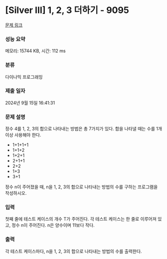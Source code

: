 # [Silver III] 1, 2, 3 더하기 - 9095 

[문제 링크](https://www.acmicpc.net/problem/9095) 

### 성능 요약

메모리: 15744 KB, 시간: 112 ms

### 분류

다이나믹 프로그래밍

### 제출 일자

2024년 9월 15일 16:41:31

### 문제 설명

<p>정수 4를 1, 2, 3의 합으로 나타내는 방법은 총 7가지가 있다. 합을 나타낼 때는 수를 1개 이상 사용해야 한다.</p>

<ul>
	<li>1+1+1+1</li>
	<li>1+1+2</li>
	<li>1+2+1</li>
	<li>2+1+1</li>
	<li>2+2</li>
	<li>1+3</li>
	<li>3+1</li>
</ul>

<p>정수 n이 주어졌을 때, n을 1, 2, 3의 합으로 나타내는 방법의 수를 구하는 프로그램을 작성하시오.</p>

### 입력 

 <p>첫째 줄에 테스트 케이스의 개수 T가 주어진다. 각 테스트 케이스는 한 줄로 이루어져 있고, 정수 n이 주어진다. n은 양수이며 11보다 작다.</p>

### 출력 

 <p>각 테스트 케이스마다, n을 1, 2, 3의 합으로 나타내는 방법의 수를 출력한다.</p>

